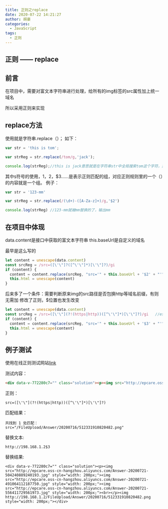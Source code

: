 ```yaml
---
title: 正则之replace
date: 2020-07-22 14:21:27
author: 胡豪
categories: 
  - JavaScript
tags:
  - 正则 
---
```


## 正则 —— replace

## 前言
在项目中，需要对富文本字符串进行处理，给所有的img标签的src属性加上统一域名

所以采用正则来实现

## replace方法
使用就是字符串.replace（）；
如下：
```js
var str = 'this is tom';

var strReg = str.replace(/tom/g,'jack');

console.log(strReg);//this is jack意思就是在字符串str中全局搜索tom这个字符，并将他换成jack`；
```

其中`$`符号的使用，$1，$2，$3......是表示正则匹配的组，对应正则规则里的一个（）的内容就是一个组。
例子：
```js
var str = '123-mm'

var strReg = str.replace(/(\d+)-([A-Za-z]+)/g,'$2')

console.log(strReg) //123-mm就被mm替换的了，输出mm  
```

## 在项目中体现
data.content是接口中获取的富文本字符串
this.baseUrl是自定义的域名

最早是这么写的
```js
let content = unescape(data.content)
const srcReg = /src=([\'\"]?([^\'\"]*)[\'\"]?)/gi   
if (content) {
  content = content.replace(srcReg, "src='" + this.baseUrl + '$2' + "'")
  this.html = unescape(content)
}
```

后来多了一个条件：需要判断原来img的src路径是否包换http等域名前缀，有则无需加
修改了正则，$位置也发生改变
```js
let content = unescape(data.content)
const srcReg = /src=([\'\"](?!(https|http))([^\'\"]*)[\'\"]?)/gi   //eslint-disable-line
if (content) {
  content = content.replace(srcReg, "src='" + this.baseUrl + '$3' + "'")
  this.html = unescape(content)
}
```

## 例子测试
使用在线正则测试网站[link](https://tool.oschina.net/regex)

测试内容：
```html
<div data-v-772280c7="" class="solution"><p><img src="http://epcare.oss-cn-hangzhou.aliyuncs.com/Answer-20200721-504240889240193.jpg" style="width: 200px;"><img src="http://epcare.oss-cn-hangzhou.aliyuncs.com/Answer-20200721-491064112187750.jpg" style="width: 200px;"><img src="http://epcare.oss-cn-hangzhou.aliyuncs.com/Answer-20200721-556411729561973.jpg" style="width: 200px;"><br></p><img src="/FileUpload/Answer/20200716/512331910820482.png" style="width: 200px;"></div>
```
正则：
```
src=([\'\"](?!(https|http))([^\'\"]*)[\'\"]?)
```

匹配结果：
```
共找到 1 处匹配：
src="/FileUpload/Answer/20200716/512331910820482.png"
```


替换文本:
```
http://198.168.1.2$3
```

替换结果:
```
<div data-v-772280c7="" class="solution"><p><img src="http://epcare.oss-cn-hangzhou.aliyuncs.com/Answer-20200721-504240889240193.jpg" style="width: 200px;"><img src="http://epcare.oss-cn-hangzhou.aliyuncs.com/Answer-20200721-491064112187750.jpg" style="width: 200px;"><img src="http://epcare.oss-cn-hangzhou.aliyuncs.com/Answer-20200721-556411729561973.jpg" style="width: 200px;"><br></p><img http://198.168.1.2/FileUpload/Answer/20200716/512331910820482.png style="width: 200px;"></div>
```